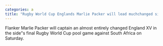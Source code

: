 ```yaml
---
categories: a
title: "Rugby World Cup Englands Marlie Packer will lead muchchanged side"
---
```

Flanker Marlie Packer will captain an almost entirely changed England XV in the side"s final Rugby World Cup pool game against South Africa on Saturday.